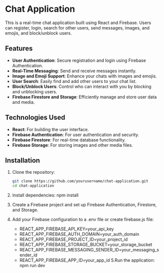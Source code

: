 # Chat Application

This is a real-time chat application built using React and Firebase. Users can register, login, search for other users, send messages, images, and emojis, and block/unblock users.

## Features

- **User Authentication**: Secure registration and login using Firebase Authentication.
- **Real-Time Messaging**: Send and receive messages instantly.
- **Image and Emoji Support**: Enhance your chats with images and emojis.
- **User Search**: Easily find and add other users to your chat list.
- **Block/Unblock Users**: Control who can interact with you by blocking and unblocking users.
- **Firebase Firestore and Storage**: Efficiently manage and store user data and media.

## Technologies Used

- **React**: For building the user interface.
- **Firebase Authentication**: For user authentication and security.
- **Firebase Firestore**: For real-time database functionality.
- **Firebase Storage**: For storing images and other media files.

## Installation

1. Clone the repository:
   ```bash
   git clone https://github.com/yourusername/chat-application.git
   cd chat-application
2. Install dependencies:
    npm install
3. Create a Firebase project and set up Firebase Authentication, Firestore, and Storage.

4. Add your Firebase configuration to a .env file or create firebase.js file:
   - REACT_APP_FIREBASE_API_KEY=your_api_key
   - REACT_APP_FIREBASE_AUTH_DOMAIN=your_auth_domain
   - REACT_APP_FIREBASE_PROJECT_ID=your_project_id
   - REACT_APP_FIREBASE_STORAGE_BUCKET=your_storage_bucket
   - REACT_APP_FIREBASE_MESSAGING_SENDER_ID=your_messaging_sender_id
   - REACT_APP_FIREBASE_APP_ID=your_app_id
5.Run the application:
    npm run dev

